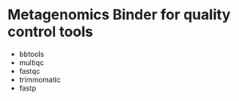 # Metagenomics Binder for quality control tools

  - bbtools
  - multiqc
  - fastqc
  - trimmomatic
  - fastp

